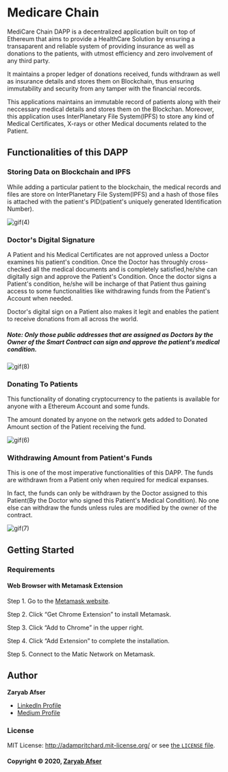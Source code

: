 # Medicare Chain
MediCare Chain DAPP is a decentralized application built on top of Ethereum that aims to provide a HealthCare Solution by ensuring a transaparent and reliable system of providing insurance as well as donations to the patients, with utmost efficiency and zero involvement of any third party.

It maintains a proper ledger of donations received, funds withdrawn as well as insurance details and stores them on Blockchain, thus ensuring immutability and security from any tamper with the financial records.

This applications maintains an immutable record of patients along with their neccessary medical details and stores them on the Blockchan. Moreover, this application uses InterPlanetary File System(IPFS) to store any kind of Medical Certificates, X-rays or other Medical documents related to the Patient. 

## Functionalities of this DAPP

### Storing Data on Blockchain and IPFS

While adding a particular patient to the blockchain, the medical records and files are store on InterPlanetary File System(IPFS) and a hash of those files is attached with the patient's PID(patient's uniquely generated Identification Number). 

![gif(4)](https://user-images.githubusercontent.com/42082608/84384929-60b0b580-ac0c-11ea-95eb-7cbf79cb4202.gif)


### Doctor's Digital Signature
A Patient and his Medical Certificates are not approved unless a Doctor examines his patient's condition.
Once the Doctor has throughly cross-checked all the medical documents and is completely satisfied,he/she can digitally sign and approve the Patient's Condition. Once the doctor signs a Patient's condition, he/she will be incharge of that Patient thus gaining access to some functionalities like withdrawing funds from the Patient's Account when needed.

Doctor's digital sign on a Patient also makes it legit and  enables the patient to receive donations from all across the world.

##### Note: Only those public addresses that are assigned as Doctors by the Owner of the Smart Contract can sign and approve the patient's medical condition.


![gif(8)](https://user-images.githubusercontent.com/42082608/84389223-5cd46180-ac13-11ea-8fbc-a2b67a5d7ee1.gif)


### Donating To Patients
This functionality of donating cryptocurrency to the patients is available for anyone with a Ethereum Account and some funds.

The amount donated by anyone on the network gets added to Donated Amount section of the Patient receiving the fund.

![gif(6)](https://user-images.githubusercontent.com/42082608/84385518-59d67280-ac0d-11ea-86e6-c39be3d00b54.gif)

### Withdrawing Amount from Patient's Funds
This is one of the most imperative functionalities of this DAPP.
The funds are withdrawn from a Patient only when required for medical expanses.

In fact, the funds can only be withdrawn by the Doctor assigned to this Patient(By the Doctor who signed this Patient's Medical Condition). No one else can withdraw the funds unless rules are modified by the owner of the contract.

![gif(7)](https://user-images.githubusercontent.com/42082608/84386507-1846c700-ac0f-11ea-9a0c-b1f952ee7ec6.gif)

## Getting Started

### Requirements 

#### Web Browser with Metamask Extension

Step 1. Go to the [Metamask website](https://metamask.io).

Step 2. Click “Get Chrome Extension” to install Metamask.

Step 3. Click “Add to Chrome” in the upper right.

Step 4. Click “Add Extension” to complete the installation.

Step 5. Connect to the Matic Network on Metamask.





## Author

**Zaryab Afser**

* [LinkedIn Profile](https://www.linkedin.com/in/zaryab-afser-97085b157/)
* [Medium Profile](https://medium.com/@zaryabafser2000)

### License

MIT License: http://adampritchard.mit-license.org/ or see [the `LICENSE` file](https://github.com/zaryab2000/Blog_on_Blocks/blob/master/LICENSE).

#### Copyright © 2020, [Zaryab Afser](https://github.com/zaryab2000)
